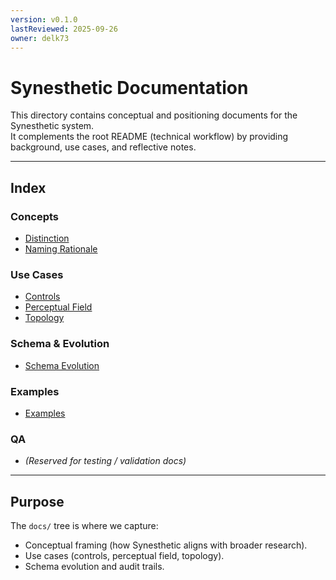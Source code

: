 ```yaml
---
version: v0.1.0
lastReviewed: 2025-09-26
owner: delk73
---
```


# Synesthetic Documentation

This directory contains conceptual and positioning documents for the Synesthetic system.  
It complements the root README (technical workflow) by providing background, use cases, and reflective notes.

---

## Index

### Concepts
- [Distinction](concepts/distinction.md)  
- [Naming Rationale](concepts/naming.md)  

### Use Cases
- [Controls](use_cases/controls.md)  
- [Perceptual Field](use_cases/perceptual_field.md)  
- [Topology](use_cases/topology.md)  

### Schema & Evolution
- [Schema Evolution](schema_evolution.md)  

### Examples
- [Examples](../examples/README.md)


### QA
- *(Reserved for testing / validation docs)*


---

## Purpose

The `docs/` tree is where we capture:  
- Conceptual framing (how Synesthetic aligns with broader research).  
- Use cases (controls, perceptual field, topology).  
- Schema evolution and audit trails.